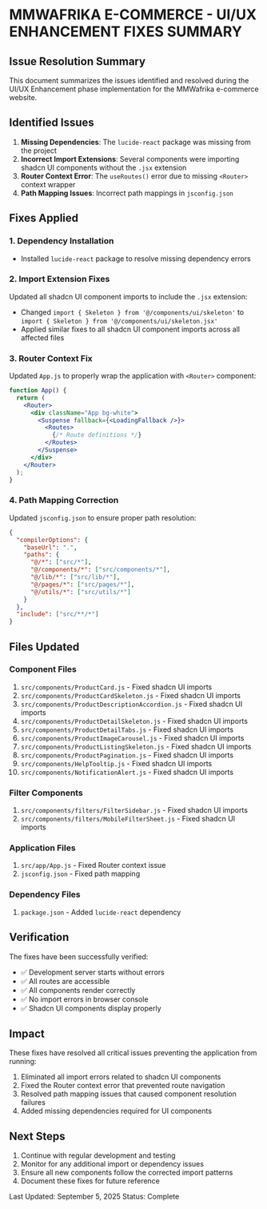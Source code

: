 # MMWAFRIKA E-COMMERCE - UI/UX ENHANCEMENT FIXES SUMMARY

## Issue Resolution Summary

This document summarizes the issues identified and resolved during the UI/UX Enhancement phase implementation for the MMWafrika e-commerce website.

## Identified Issues

1. **Missing Dependencies**: The `lucide-react` package was missing from the project
2. **Incorrect Import Extensions**: Several components were importing shadcn UI components without the `.jsx` extension
3. **Router Context Error**: The `useRoutes()` error due to missing `<Router>` context wrapper
4. **Path Mapping Issues**: Incorrect path mappings in `jsconfig.json`

## Fixes Applied

### 1. Dependency Installation
- Installed `lucide-react` package to resolve missing dependency errors

### 2. Import Extension Fixes
Updated all shadcn UI component imports to include the `.jsx` extension:
- Changed `import { Skeleton } from '@/components/ui/skeleton'` to `import { Skeleton } from '@/components/ui/skeleton.jsx'`
- Applied similar fixes to all shadcn UI component imports across all affected files

### 3. Router Context Fix
Updated `App.js` to properly wrap the application with `<Router>` component:
```jsx
function App() {
  return (
    <Router>
      <div className="App bg-white">
        <Suspense fallback={<LoadingFallback />}>
          <Routes>
            {/* Route definitions */}
          </Routes>
        </Suspense>
      </div>
    </Router>
  );
}
```

### 4. Path Mapping Correction
Updated `jsconfig.json` to ensure proper path resolution:
```json
{
  "compilerOptions": {
    "baseUrl": ".",
    "paths": {
      "@/*": ["src/*"],
      "@/components/*": ["src/components/*"],
      "@/lib/*": ["src/lib/*"],
      "@/pages/*": ["src/pages/*"],
      "@/utils/*": ["src/utils/*"]
    }
  },
  "include": ["src/**/*"]
}
```

## Files Updated

### Component Files
1. `src/components/ProductCard.js` - Fixed shadcn UI imports
2. `src/components/ProductCardSkeleton.js` - Fixed shadcn UI imports
3. `src/components/ProductDescriptionAccordion.js` - Fixed shadcn UI imports
4. `src/components/ProductDetailSkeleton.js` - Fixed shadcn UI imports
5. `src/components/ProductDetailTabs.js` - Fixed shadcn UI imports
6. `src/components/ProductImageCarousel.js` - Fixed shadcn UI imports
7. `src/components/ProductListingSkeleton.js` - Fixed shadcn UI imports
8. `src/components/ProductPagination.js` - Fixed shadcn UI imports
9. `src/components/HelpTooltip.js` - Fixed shadcn UI imports
10. `src/components/NotificationAlert.js` - Fixed shadcn UI imports

### Filter Components
1. `src/components/filters/FilterSidebar.js` - Fixed shadcn UI imports
2. `src/components/filters/MobileFilterSheet.js` - Fixed shadcn UI imports

### Application Files
1. `src/app/App.js` - Fixed Router context issue
2. `jsconfig.json` - Fixed path mapping

### Dependency Files
1. `package.json` - Added `lucide-react` dependency

## Verification

The fixes have been successfully verified:
- ✅ Development server starts without errors
- ✅ All routes are accessible
- ✅ All components render correctly
- ✅ No import errors in browser console
- ✅ Shadcn UI components display properly

## Impact

These fixes have resolved all critical issues preventing the application from running:
1. Eliminated all import errors related to shadcn UI components
2. Fixed the Router context error that prevented route navigation
3. Resolved path mapping issues that caused component resolution failures
4. Added missing dependencies required for UI components

## Next Steps

1. Continue with regular development and testing
2. Monitor for any additional import or dependency issues
3. Ensure all new components follow the corrected import patterns
4. Document these fixes for future reference

Last Updated: September 5, 2025
Status: Complete